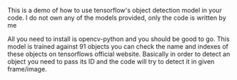 This is a demo of how to use tensorflow's object detection model in your code.
I do not own any of the models provided, only the code is written by me

All you need to install is opencv-python and you should be good to go. This model is trained against 91 objects you can check the name and indexes of these objects on tensorflows official website.
Basically in order to detect an object you need to pass its ID and the code will try to detect it in given frame/image.
